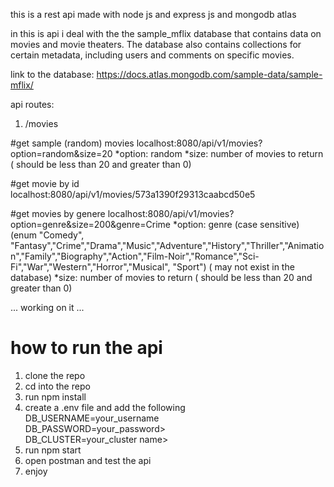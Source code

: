 this is a rest api made with node js and express js and mongodb atlas

in this is api i deal with the the sample_mflix database that contains data on movies and movie theaters. The database also contains collections for certain metadata, including users and comments on specific movies.

link to the database: https://docs.atlas.mongodb.com/sample-data/sample-mflix/

api routes:

1. /movies

#get sample (random) movies
localhost:8080/api/v1/movies?option=random&size=20
*option: random
*size: number of movies to return ( should be less than 20 and greater than 0)

#get movie by id
localhost:8080/api/v1/movies/573a1390f29313caabcd50e5

#get movies by genere
localhost:8080/api/v1/movies?option=genre&size=200&genre=Crime
*option: genre (case sensitive) (enum "Comedy", "Fantasy","Crime","Drama","Music","Adventure","History","Thriller","Animation","Family","Biography","Action","Film-Noir","Romance","Sci-Fi","War","Western","Horror","Musical", "Sport") ( may not exist in the database)
*size: number of movies to return ( should be less than 20 and greater than 0)

... working on it ...

# how to run the api

1. clone the repo
2. cd into the repo
3. run npm install
4. create a .env file and add the following<br/>
   DB_USERNAME=your_username<br/>
   DB_PASSWORD=your_password><br/>
   DB_CLUSTER=your_cluster name><br/>
5. run npm start
6. open postman and test the api
7. enjoy
